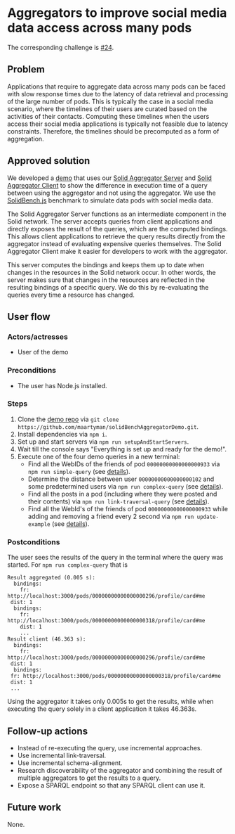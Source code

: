 <!--
Fill in the WebIDs of the people below.
Leave this in comments!
It's possible to have multiple people per role.

Challenge/scenario creator:
  - https://data.knows.idlab.ugent.be/person/pbonte/#me
Solution creator:
  - https://data.knows.idlab.ugent.be/person/maartenvdb/#me
Report writer:
  - https://pieterheyvaert.com/#me
-->

# Aggregators to improve social media data access across many pods

The corresponding challenge is [#24](https://github.com/SolidLabResearch/Challenges/issues/24).

## Problem

Applications that require to aggregate data across many pods can be faced with slow response times due to
the latency of data retrieval and processing of the large number of pods.
This is typically the case in a social media scenario,
where the timelines of their users are curated based on the activities of their contacts.
Computing these timelines when the users access their social media applications is typically not feasible
due to latency constraints.
Therefore, the timelines should be precomputed as a form of aggregation.

## Approved solution
<!--
Provide information about the approved solution:
names of tools/libraries created, repos, and so on.
-->

We developed a [demo](https://github.com/maartyman/solidBenchAggregatorDemo) that
uses our [Solid Aggregator Server](https://github.com/maartyman/solid-aggregator-server) and
[Solid Aggregator Client](https://github.com/maartyman/solid-aggregator-client)
to show the difference in execution time of a query
between using the aggregator and not using the aggregator.
We use the [SolidBench.js](https://github.com/SolidBench/SolidBench.js) benchmark to
simulate data pods with social media data.

The Solid Aggregator Server functions as an intermediate component in the Solid network.
The server accepts queries from client applications and
directly exposes the result of the queries, which are the computed bindings.
This allows client applications to retrieve the query results directly from the aggregator instead of
evaluating expensive queries themselves.
The Solid Aggregator Client make it easier for developers to work with the aggregator.

This server computes the bindings and
keeps them up to date when changes in the resources in the Solid network occur.
In other words, the server makes sure that changes in the resources are reflected in
the resulting bindings of a specific query.
We do this by re-evaluating the queries every time a resource has changed.

## User flow

### Actors/actresses

- User of the demo

### Preconditions

- The user has Node.js installed.

### Steps

1. Clone the [demo repo](https://github.com/maartyman/solidBenchAggregatorDemo) via `git clone https://github.com/maartyman/solidBenchAggregatorDemo.git`.
2. Install dependencies via `npm i`.
3. Set up and start servers via `npm run setupAndStartServers`.
4. Wait till the console says "Everything is set up and ready for the demo!".
5. Execute one of the four demo queries in a new terminal:
    - Find all the WebIDs of the friends of pod `00000000000000000933` via `npm run simple-query`
      (see [details](https://github.com/maartyman/solidBenchAggregatorDemo#demo-1)).
    - Determine the distance between user `00000000000000000102` and some predetermined users via `npm run complex-query`
      (see [details](https://github.com/maartyman/solidBenchAggregatorDemo#demo-2)).
    - Find all the posts in a pod (including where they were posted and their contents) via `npm run link-traversal-query`
      (see [details](https://github.com/maartyman/solidBenchAggregatorDemo#demo-3)).
    - Find all the WebId's of the friends of pod `00000000000000000933` while adding and removing a friend every 2 second
      via `npm run update-example` (see [details](https://github.com/maartyman/solidBenchAggregatorDemo#demo-4)).

### Postconditions

The user sees the results of the query in the terminal where the query was started.
For `npm run complex-query` that is

```shell
Result aggregated (0.005 s): 
  bindings: 
    fr: http://localhost:3000/pods/00000000000000000296/profile/card#me
 dist: 1
  bindings: 
    fr: http://localhost:3000/pods/00000000000000000318/profile/card#me
    dist: 1
    ...
Result client (46.363 s): 
  bindings: 
    fr: http://localhost:3000/pods/00000000000000000296/profile/card#me
 dist: 1
  bindings: 
 fr: http://localhost:3000/pods/00000000000000000318/profile/card#me
 dist: 1
 ...
```

Using the aggregator it takes only 0.005s to get the results, while
when executing the query solely in a client application it takes 46.363s.

## Follow-up actions

- Instead of re-executing the query, use incremental approaches.
- Use incremental link-traversal.
- Use incremental schema-alignment.
- Research discoverability of the aggregator and combining the result of multiple aggregators to get the results to a query.
- Expose a SPARQL endpoint so that any SPARQL client can use it.

## Future work

None.
